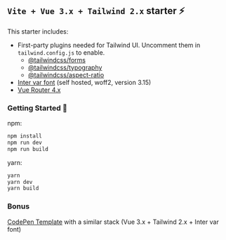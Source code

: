 ## `Vite + Vue 3.x + Tailwind 2.x` starter ⚡

This starter includes:

- First-party plugins needed for Tailwind UI. Uncomment them in `tailwind.config.js` to enable.
  * [@tailwindcss/forms](https://github.com/tailwindlabs/tailwindcss-forms)
  * [@tailwindcss/typography](https://github.com/tailwindlabs/tailwindcss-typography)
  * [@tailwindcss/aspect-ratio](https://github.com/tailwindlabs/tailwindcss-aspect-ratio)
- [Inter var font](https://github.com/rsms/inter) (self hosted, woff2, version 3.15)
- [Vue Router 4.x](https://github.com/vuejs/vue-router-next)

### Getting Started 🚀

npm:
```sh
npm install
npm run dev
npm run build
```
yarn:
```sh
yarn
yarn dev
yarn build
```

### Bonus

[CodePen Template](https://codepen.io/web2033/pen/QWNbwxY) with a similar stack (Vue 3.x + Tailwind 2.x + Inter var font)